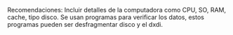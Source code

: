 Recomendaciones:
Incluir detalles de la computadora como CPU, SO, RAM, cache, tipo disco.
Se usan programas para verificar los datos, estos programas pueden ser desfragmentar disco y el dxdi.
